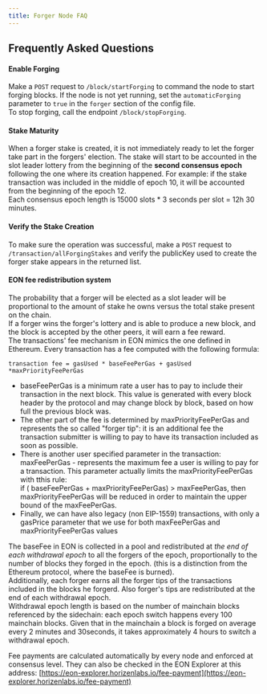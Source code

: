 ```yaml
---
title: Forger Node FAQ
---
```


## Frequently Asked Questions

#### Enable Forging
Make a `POST` request to `/block/startForging` to command the node to start forging blocks. If the node is not yet running, set the `automaticForging` parameter to `true` in the `forger` section of the config file.  
To stop forging, call the endpoint `/block/stopForging`.

#### Stake Maturity
When a forger stake is created, it is not immediately ready to let the forger take part in the forgers' election. The stake will start to be accounted in the slot leader lottery from the beginning of the  **second consensus epoch** following the one where its creation happened.
For example: if the stake transaction was included in the middle of epoch 10, it will be accounted from the beginning of the epoch 12.<br/>
Each consensus epoch length is 15000 slots * 3 seconds per slot = 12h 30 minutes.


#### Verify the Stake Creation
To make sure the operation was successful, make a `POST` request to `/transaction/allForgingStakes` and verify the publicKey used to create the forger stake appears in the returned list.

#### EON fee redistribution system
The probability that a forger will be elected as a slot leader will be proportional to the amount of stake he owns versus the total stake present on the chain.<br/>
If a forger wins the forger's lottery and is able to produce a new block, and the block is accepted by the other peers, it will earn a fee reward.<br/>
The transactions' fee mechanism in EON mimics the one defined in Ethereum. Every transaction has a fee computed with the following formula:
```
transaction fee = gasUsed * baseFeePerGas + gasUsed *maxPriorityFeePerGas
```
- baseFeePerGas is a minimum rate a user has to pay to include their transaction in the next block. This value is generated with every block header by the protocol and may change block by block, based on how full the previous block was.
- The other part of the fee is determined by maxPriorityFeePerGas and represents the so called "forger tip": it is an additional fee the transaction submitter is willing to pay to have its transaction included as soon as possible.
- There is another user specified parameter in the transaction:
maxFeePerGas - represents the maximum fee a user is willing to pay for a transaction.
This parameter actually limits the maxPriorityFeePerGas with tthis rule:<br/>
if ( baseFeePerGas + maxPriorityFeePerGas) > 	maxFeePerGas, then maxPriorityFeePerGas will be reduced in order to maintain the upper bound of the 	maxFeePerGas.
- Finally, we can have also legacy (non EIP-1559) transactions, with only a gasPrice parameter that we use for both maxFeePerGas and maxPriorityFeePerGas values


The baseFee in EON is collected in a pool and redistributed at *the end of each withdrawal epoch* to all the forgers of the epoch, proportionally to the number of blocks they forged in the epoch. (this is a distinction from the Ethereum protocol, where the baseFee is burned).<br/>
Additionally, each forger earns all the forger tips of the transactions included in the blocks he forgerd. Also forger's tips are redistributed at the end of each withdrawal epoch.<br/>
Withdrawal epoch length is based on the number of mainchain blocks referenced by the sidechain: each epoch switch happens every 100 mainchain blocks. Given that in the mainchain a block is forged on average every 2 minutes and 30seconds, it takes approximately 4 hours to switch a withdrawal epoch.

Fee payments are calculated automatically by every node and enforced at consensus level. They can also be checked in the EON Explorer at this address: [https://eon-explorer.horizenlabs.io/fee-payment](https://eon-explorer.horizenlabs.io/fee-payment)
